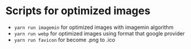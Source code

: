 # Scripts for optimized images

- `yarn run imagemin` for optimized images with imagemin algorithm
- `yarn run webp` for optimized images using format that  google provider 
- `yarn run favicon` for become .png to .ico

